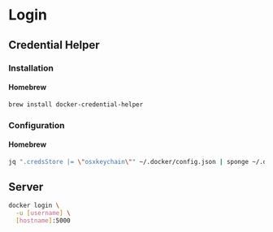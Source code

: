 # Login

## Credential Helper

### Installation

#### Homebrew

```sh
brew install docker-credential-helper
```

### Configuration

#### Homebrew

```sh
jq ".credsStore |= \"osxkeychain\"" ~/.docker/config.json | sponge ~/.docker/config.json
```

## Server

```sh
docker login \
  -u [username] \
  [hostname]:5000
```
